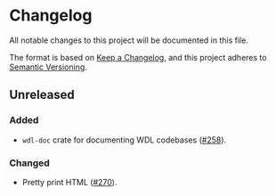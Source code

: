 # Changelog

All notable changes to this project will be documented in this file.

The format is based on [Keep a Changelog](https://keepachangelog.com/en/1.1.0/),
and this project adheres to [Semantic Versioning](https://semver.org/spec/v2.0.0.html).

## Unreleased

### Added

* `wdl-doc` crate for documenting WDL codebases ([#258](https://github.com/stjude-rust-labs/wdl/pull/248)).

### Changed

* Pretty print HTML ([#270](https://github.com/stjude-rust-labs/wdl/pull/270)).
